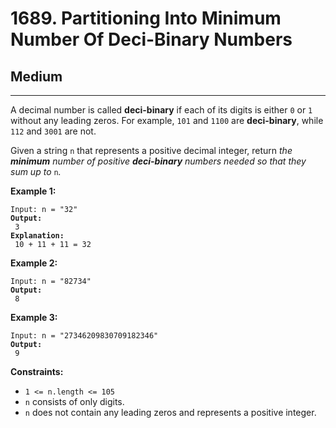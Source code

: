 # 1689. Partitioning Into Minimum Number Of Deci-Binary Numbers

## Medium

***

A decimal number is called **deci-binary** if each of its digits is either `0` or `1` without any leading zeros. For example, `101` and `1100` are **deci-binary**, while `112` and `3001` are not.

Given a string `n` that represents a positive decimal integer, return _the **minimum** number of positive **deci-binary** numbers needed so that they sum up to_ `n`_._

&#x20;

**Example 1:**

<pre><code>Input: n = "32"
<strong>Output:
</strong> 3
<strong>Explanation:
</strong> 10 + 11 + 11 = 32</code></pre>

**Example 2:**

<pre><code>Input: n = "82734"
<strong>Output:
</strong> 8</code></pre>

**Example 3:**

<pre><code>Input: n = "27346209830709182346"
<strong>Output:
</strong> 9</code></pre>

&#x20;

**Constraints:**

* `1 <= n.length <= 105`
* `n` consists of only digits.
* `n` does not contain any leading zeros and represents a positive integer.
